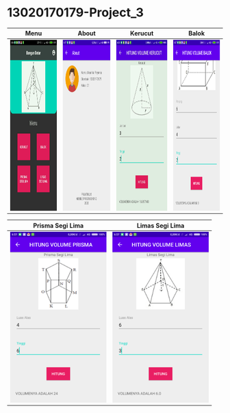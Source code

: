 # 13020170179-Project_3

| Menu  | About | Kerucut | Balok |
| ------------- | ------------- | ------------- | ------------- |
| <img src="https://github.com/MashitaPriyanka/13020170179_MashitaPriyanka_Project3/blob/master/menu.jpg" height="400px"/> | <img src="https://github.com/MashitaPriyanka/13020170179_MashitaPriyanka_Project3/blob/master/about.png" height="400px"/>  | <img src="https://github.com/MashitaPriyanka/13020170179_MashitaPriyanka_Project3/blob/master/kerucut.jpg" height="400px"/> | <img src="https://github.com/MashitaPriyanka/13020170179_MashitaPriyanka_Project3/blob/master/balok.png" height="400px"/> |

| Prisma Segi Lima  | Limas Segi Lima |
| ------------- | ------------- |
| <img src="https://github.com/MashitaPriyanka/13020170179_MashitaPriyanka_Project3/blob/master/prisma.png" height="400px"/> | <img src="https://github.com/MashitaPriyanka/13020170179_MashitaPriyanka_Project3/blob/master/limas.png" height="400px"/> |
